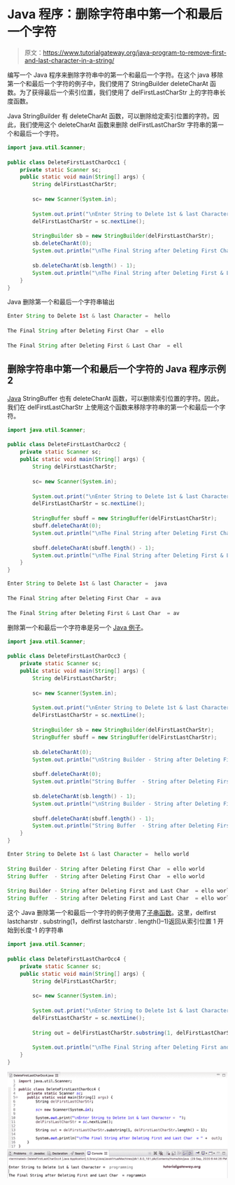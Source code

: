 # Java 程序：删除字符串中第一个和最后一个字符

> 原文：<https://www.tutorialgateway.org/java-program-to-remove-first-and-last-character-in-a-string/>

编写一个 Java 程序来删除字符串中的第一个和最后一个字符。在这个 java 移除第一个和最后一个字符的例子中，我们使用了 StringBuilder deleteCharAt 函数。为了获得最后一个索引位置，我们使用了 delFirstLastCharStr 上的字符串长度函数。

Java StringBuilder 有 deleteCharAt 函数，可以删除给定索引位置的字符。因此，我们使用这个 deleteCharAt 函数来删除 delFirstLastCharStr 字符串的第一个和最后一个字符。

```java
import java.util.Scanner;

public class DeleteFirstLastCharOcc1 {
	private static Scanner sc;
	public static void main(String[] args) {
		String delFirstLastCharStr;

		sc= new Scanner(System.in);

		System.out.print("\nEnter String to Delete 1st & last Character =  ");
		delFirstLastCharStr = sc.nextLine();		

		StringBuilder sb = new StringBuilder(delFirstLastCharStr);
		sb.deleteCharAt(0);		
		System.out.println("\nThe Final String after Deleting First Char  = " +  sb);

		sb.deleteCharAt(sb.length() - 1);		
		System.out.println("\nThe Final String after Deleting First & Last Char  = " +  sb);
	}
}
```

Java 删除第一个和最后一个字符串输出

```java
Enter String to Delete 1st & last Character =  hello

The Final String after Deleting First Char  = ello

The Final String after Deleting First & Last Char  = ell
```

## 删除字符串中第一个和最后一个字符的 Java 程序示例 2

[Java](https://www.tutorialgateway.org/java-tutorial/) StringBuffer 也有 deleteCharAt 函数，可以删除索引位置的字符。因此，我们在 delFirstLastCharStr 上使用这个函数来移除字符串的第一个和最后一个字符。

```java
import java.util.Scanner;

public class DeleteFirstLastCharOcc2 {
	private static Scanner sc;
	public static void main(String[] args) {
		String delFirstLastCharStr;

		sc= new Scanner(System.in);

		System.out.print("\nEnter String to Delete 1st & last Character =  ");
		delFirstLastCharStr = sc.nextLine();		

		StringBuffer sbuff = new StringBuffer(delFirstLastCharStr);
		sbuff.deleteCharAt(0);		
		System.out.println("\nThe Final String after Deleting First Char  = " +  sbuff);

		sbuff.deleteCharAt(sbuff.length() - 1);		
		System.out.println("\nThe Final String after Deleting First & Last Char  = " +  sbuff);
	}
}
```

```java
Enter String to Delete 1st & last Character =  java

The Final String after Deleting First Char  = ava

The Final String after Deleting First & Last Char  = av
```

删除第一个和最后一个字符串是另一个 [Java 例子](https://www.tutorialgateway.org/learn-java-programs/)。

```java
import java.util.Scanner;

public class DeleteFirstLastCharOcc3 {
	private static Scanner sc;
	public static void main(String[] args) {
		String delFirstLastCharStr;

		sc= new Scanner(System.in);

		System.out.print("\nEnter String to Delete 1st & last Character =  ");
		delFirstLastCharStr = sc.nextLine();		

		StringBuilder sb = new StringBuilder(delFirstLastCharStr);
		StringBuffer sbuff = new StringBuffer(delFirstLastCharStr);

		sb.deleteCharAt(0);		
		System.out.println("\nString Builder - String after Deleting First Char  = " +  sb);		

		sbuff.deleteCharAt(0);		
		System.out.println("String Buffer  - String after Deleting First Char  = " +  sbuff);

		sb.deleteCharAt(sb.length() - 1);		
		System.out.println("\nString Builder - String after Deleting First and Last Char  = " +  sb);

		sbuff.deleteCharAt(sbuff.length() - 1);		
		System.out.println("String Buffer  - String after Deleting First and Last Char  = " +  sbuff);
	}
}
```

```java
Enter String to Delete 1st & last Character =  hello world

String Builder - String after Deleting First Char  = ello world
String Buffer  - String after Deleting First Char  = ello world

String Builder - String after Deleting First and Last Char  = ello worl
String Buffer  - String after Deleting First and Last Char  = ello worl
```

这个 Java 删除第一个和最后一个字符的例子使用了[子串函数](https://www.tutorialgateway.org/java-substring-method/)。这里，delfirst lastcharstr . substring(1，delfirst lastcharstr . length()–1)返回从索引位置 1 开始到长度-1 的字符串

```java
import java.util.Scanner;

public class DeleteFirstLastCharOcc4 {
	private static Scanner sc;
	public static void main(String[] args) {
		String delFirstLastCharStr;

		sc= new Scanner(System.in);

		System.out.print("\nEnter String to Delete 1st & last Character =  ");
		delFirstLastCharStr = sc.nextLine();		

		String out = delFirstLastCharStr.substring(1, delFirstLastCharStr.length() - 1);

		System.out.println("\nThe Final String after Deleting First and Last Char  = " +  out);
	}
}
```

![Java Program to Remove First and Last String character 4](img/b129d2aa06beb6303962a445c76bf9b9.png)